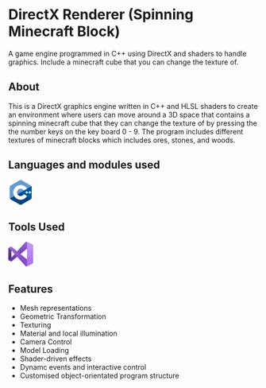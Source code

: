 <h1>DirectX Renderer (Spinning Minecraft Block)</h1>

<p>A game engine programmed in C++ using DirectX and shaders to handle graphics. Include a minecraft cube that you can change the texture of.</p>

<h2>About</h2>
<p>
  This is a DirectX graphics engine written in C++ and HLSL shaders to create an environment where users can move around a 3D space that contains a spinning minecraft cube that they can change the texture of by pressing the the number keys on the key board 0 - 9. The program includes different textures of minecraft blocks which includes ores, stones, and woods. 
</p>

<h2>Languages and modules used</h2>
<div align="start">
  <img src="https://raw.githubusercontent.com/devicons/devicon/refs/heads/master/icons/cplusplus/cplusplus-original.svg" height=50 width=50>
</div>

<h2>Tools Used</h2>
<div>
 <img src="https://raw.githubusercontent.com/devicons/devicon/refs/heads/master/icons/visualstudio/visualstudio-original.svg" height=50 width=50>
</div>

<h2>Features</h2>
<ul>
  <li>Mesh representations</li>
  <li>Geometric Transformation</li>
  <li>Texturing</li>
  <li>Material and local illumination</li>
  <li>Camera Control</li>
  <li>Model Loading</li>
  <li>Shader-driven effects</li>
  <li>Dynamc events and interactive control</li>
  <li>Customised object-orientated program structure</li>
</ul>
